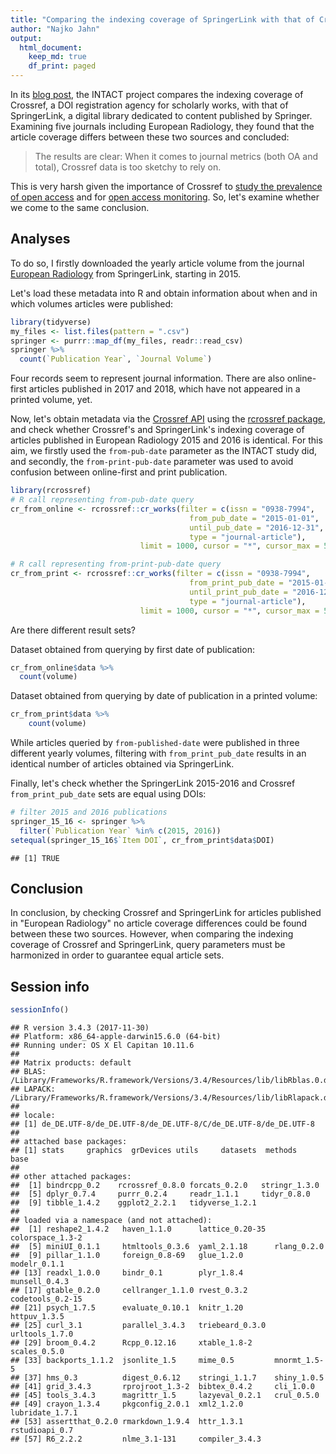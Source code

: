 ```yaml
---
title: "Comparing the indexing coverage of SpringerLink with that of Crossref"
author: "Najko Jahn"
output:
  html_document:
    keep_md: true
    df_print: paged
---
```




In its [blog post](https://www.intact-project.org/general/openapc/2018/03/22/offsetting-coverage/), the INTACT project compares the indexing coverage of Crossref, a DOI registration agency for scholarly works, with that of SpringerLink, a digital library dedicated to content published by Springer. Examining five journals including European Radiology, they found that the article coverage differs between these two sources and concluded:

> The results are clear: When it comes to journal metrics (both OA and total), Crossref data is too sketchy to rely on.

This is very harsh given the importance of Crossref to [study the prevalence of open access](https://peerj.com/articles/4375/) and for [open access monitoring](http://www.knowledge-exchange.info/event/oa-monitoring). So, let's examine whether we come to the same conclusion. 

## Analyses

To do so, I firstly downloaded the yearly article volume from the journal [European Radiology](http://www.springer.com/medicine/radiology/journal/330) from SpringerLink, starting in 2015.

Let's load these metadata into R and obtain information about when and in which volumes articles were published:



```r
library(tidyverse)
my_files <- list.files(pattern = ".csv")
springer <- purrr::map_df(my_files, readr::read_csv)
springer %>%
  count(`Publication Year`, `Journal Volume`)
```

<div data-pagedtable="false">
  <script data-pagedtable-source type="application/json">
{"columns":[{"label":["Publication Year"],"name":[1],"type":["int"],"align":["right"]},{"label":["Journal Volume"],"name":[2],"type":["chr"],"align":["left"]},{"label":["n"],"name":[3],"type":["int"],"align":["right"]}],"data":[{"1":"2015","2":"25","3":"426"},{"1":"2016","2":"26","3":"527"},{"1":"2017","2":"27","3":"596"},{"1":"2017","2":"NA","3":"55"},{"1":"2018","2":"28","3":"199"},{"1":"2018","2":"NA","3":"160"},{"1":"NA","2":"1 / 1991 - 28 / 2018","3":"4"}],"options":{"columns":{"min":{},"max":[10]},"rows":{"min":[10],"max":[10]},"pages":{}}}
  </script>
</div>

Four records seem to represent journal information. There are also online-first articles published in 2017 and 2018, which have not appeared in a printed volume, yet. 

Now, let's obtain metadata via the [Crossref API](https://api.crossref.org/) using the [rcrossref package](https://github.com/ropensci/rcrossref), and check whether Crossref's and SpringerLink's indexing coverage of articles published in European Radiology 2015 and 2016 is identical. For this aim, we firstly used the `from-pub-date` parameter as the INTACT study did, and secondly, the `from-print-pub-date` parameter was used to avoid confusion between online-first and print publication. 


```r
library(rcrossref)
# R call representing from-pub-date query
cr_from_online <- rcrossref::cr_works(filter = c(issn = "0938-7994", 
                                        from_pub_date = "2015-01-01", 
                                        until_pub_date = "2016-12-31",
                                        type = "journal-article"),
                             limit = 1000, cursor = "*", cursor_max = 5)

# R call representing from-print-pub-date query
cr_from_print <- rcrossref::cr_works(filter = c(issn = "0938-7994", 
                                        from_print_pub_date = "2015-01-01", 
                                        until_print_pub_date = "2016-12-31",
                                        type = "journal-article"),
                             limit = 1000, cursor = "*", cursor_max = 5)
```

Are there different result sets?

Dataset obtained from querying by first date of publication:


```r
cr_from_online$data %>% 
  count(volume)
```

<div data-pagedtable="false">
  <script data-pagedtable-source type="application/json">
{"columns":[{"label":["volume"],"name":[1],"type":["chr"],"align":["left"]},{"label":["n"],"name":[2],"type":["int"],"align":["right"]}],"data":[{"1":"25","2":"230"},{"1":"26","2":"489"},{"1":"27","2":"281"}],"options":{"columns":{"min":{},"max":[10]},"rows":{"min":[10],"max":[10]},"pages":{}}}
  </script>
</div>

Dataset obtained from querying by date of publication in a printed volume:


```r
cr_from_print$data %>% 
    count(volume)
```

<div data-pagedtable="false">
  <script data-pagedtable-source type="application/json">
{"columns":[{"label":["volume"],"name":[1],"type":["chr"],"align":["left"]},{"label":["n"],"name":[2],"type":["int"],"align":["right"]}],"data":[{"1":"25","2":"426"},{"1":"26","2":"527"}],"options":{"columns":{"min":{},"max":[10]},"rows":{"min":[10],"max":[10]},"pages":{}}}
  </script>
</div>

While articles queried by `from-published-date` were published in three different yearly volumes, filtering with `from_print_pub_date` results in an identical number of articles obtained via SpringerLink.

Finally, let's check whether the SpringerLink 2015-2016 and Crossref `from_print_pub_date` sets are equal using DOIs: 


```r
# filter 2015 and 2016 publications
springer_15_16 <- springer %>%
  filter(`Publication Year` %in% c(2015, 2016))
setequal(springer_15_16$`Item DOI`, cr_from_print$data$DOI)
```

```
## [1] TRUE
```

## Conclusion

In conclusion, by checking Crossref and SpringerLink for articles published in "European Radiology" no article coverage differences could be found between these two sources. However, when comparing the indexing coverage of Crossref and SpringerLink, query parameters must be harmonized in order to guarantee equal article sets.

## Session info


```r
sessionInfo()
```

```
## R version 3.4.3 (2017-11-30)
## Platform: x86_64-apple-darwin15.6.0 (64-bit)
## Running under: OS X El Capitan 10.11.6
## 
## Matrix products: default
## BLAS: /Library/Frameworks/R.framework/Versions/3.4/Resources/lib/libRblas.0.dylib
## LAPACK: /Library/Frameworks/R.framework/Versions/3.4/Resources/lib/libRlapack.dylib
## 
## locale:
## [1] de_DE.UTF-8/de_DE.UTF-8/de_DE.UTF-8/C/de_DE.UTF-8/de_DE.UTF-8
## 
## attached base packages:
## [1] stats     graphics  grDevices utils     datasets  methods   base     
## 
## other attached packages:
##  [1] bindrcpp_0.2    rcrossref_0.8.0 forcats_0.2.0   stringr_1.3.0  
##  [5] dplyr_0.7.4     purrr_0.2.4     readr_1.1.1     tidyr_0.8.0    
##  [9] tibble_1.4.2    ggplot2_2.2.1   tidyverse_1.2.1
## 
## loaded via a namespace (and not attached):
##  [1] reshape2_1.4.2   haven_1.1.0      lattice_0.20-35  colorspace_1.3-2
##  [5] miniUI_0.1.1     htmltools_0.3.6  yaml_2.1.18      rlang_0.2.0     
##  [9] pillar_1.1.0     foreign_0.8-69   glue_1.2.0       modelr_0.1.1    
## [13] readxl_1.0.0     bindr_0.1        plyr_1.8.4       munsell_0.4.3   
## [17] gtable_0.2.0     cellranger_1.1.0 rvest_0.3.2      codetools_0.2-15
## [21] psych_1.7.5      evaluate_0.10.1  knitr_1.20       httpuv_1.3.5    
## [25] curl_3.1         parallel_3.4.3   triebeard_0.3.0  urltools_1.7.0  
## [29] broom_0.4.2      Rcpp_0.12.16     xtable_1.8-2     scales_0.5.0    
## [33] backports_1.1.2  jsonlite_1.5     mime_0.5         mnormt_1.5-5    
## [37] hms_0.3          digest_0.6.12    stringi_1.1.7    shiny_1.0.5     
## [41] grid_3.4.3       rprojroot_1.3-2  bibtex_0.4.2     cli_1.0.0       
## [45] tools_3.4.3      magrittr_1.5     lazyeval_0.2.1   crul_0.5.0      
## [49] crayon_1.3.4     pkgconfig_2.0.1  xml2_1.2.0       lubridate_1.7.1 
## [53] assertthat_0.2.0 rmarkdown_1.9.4  httr_1.3.1       rstudioapi_0.7  
## [57] R6_2.2.2         nlme_3.1-131     compiler_3.4.3
```
